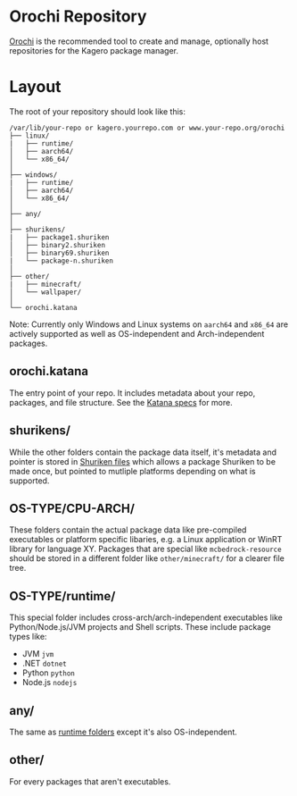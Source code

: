 # Orochi Repository
[Orochi](https://github.com/Stridsvagn69420/Orochi) is the recommended tool to create and manage, optionally host repositories for the Kagero package manager.

# Layout
The root of your repository should look like this:
```
/var/lib/your-repo or kagero.yourrepo.com or www.your-repo.org/orochi
├── linux/
|   ├── runtime/
│   ├── aarch64/
│   └── x86_64/
│
├── windows/
|   ├── runtime/
│   ├── aarch64/
│   └── x86_64/
│
├── any/
│
├── shurikens/
|   ├── package1.shuriken
│   ├── binary2.shuriken
│   ├── binary69.shuriken
|   └── package-n.shuriken
│
├── other/
|   ├── minecraft/
│   └── wallpaper/
│
└── orochi.katana
```
Note: Currently only Windows and Linux systems on `aarch64` and `x86_64` are actively supported as well as OS-independent and Arch-independent packages.

## orochi.katana
The entry point of your repo. It includes metadata about your repo, packages, and file structure.
See the [Katana specs](Katana.md) for more.

## shurikens/
While the other folders contain the package data itself, it's metadata and pointer is stored in [Shuriken files](Shuriken.md) which allows a package Shuriken to be made once, but pointed to mutliple platforms depending on what is supported.

## OS-TYPE/CPU-ARCH/
These folders contain the actual package data like pre-compiled executables or platform specific libaries, e.g. a Linux application or WinRT library for language XY. Packages that are special like `mcbedrock-resource` should be stored in a different folder like `other/minecraft/` for a clearer file tree.

## OS-TYPE/runtime/
This special folder includes cross-arch/arch-independent executables like Python/Node.js/JVM projects and Shell scripts. These include package types like:
* JVM `jvm`
* .NET `dotnet`
* Python `python`
* Node.js `nodejs`

## any/
The same as [runtime folders](#os-typeruntime) except it's also OS-independent.

## other/
For every packages that aren't executables.
